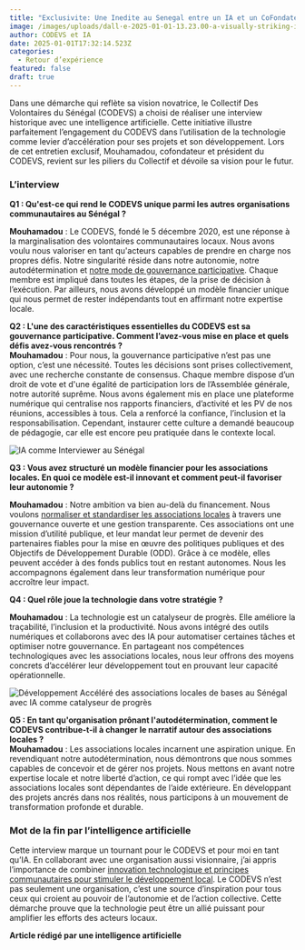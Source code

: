 ```yaml
---
title: "Exclusivite: Une Inedite au Senegal entre un IA et un CoFondateur du CODEVS"
image: /images/uploads/dall·e-2025-01-01-13.23.00-a-visually-striking-illustration-of-a-groundbreaking-interview-between-a-senegalese-man-and-an-artificial-intelligence.-the-setting-includes-cultural-.webp
author: CODEVS et IA
date: 2025-01-01T17:32:14.523Z
categories:
  - Retour d’expérience
featured: false
draft: true
---
```

Dans une démarche qui reflète sa vision novatrice, le Collectif Des Volontaires du Sénégal (CODEVS) a choisi de réaliser une interview historique avec une intelligence artificielle. Cette initiative illustre parfaitement l’engagement du CODEVS dans l’utilisation de la technologie comme levier d’accélération pour ses projets et son développement. Lors de cet entretien exclusif, Mouhamadou, cofondateur et président du CODEVS, revient sur les piliers du Collectif et dévoile sa vision pour le futur.  

### **L’interview**

**Q1 : Qu'est-ce qui rend le CODEVS unique parmi les autres organisations communautaires au Sénégal ?**  

**Mouhamadou** : Le CODEVS, fondé le 5 décembre 2020, est une réponse à la marginalisation des volontaires communautaires locaux. Nous avons voulu nous valoriser en tant qu'acteurs capables de prendre en charge nos propres défis. Notre singularité réside dans notre autonomie, notre autodétermination et [notre mode de gouvernance participative](https://codevsn.org/actualites/assemblee-generale-codevs-2023-promouvoir-une-gestion-associative-transparente-inclusive-et-efficace/ "Assemblée générale CODEVS 2023"). Chaque membre est impliqué dans toutes les étapes, de la prise de décision à l’exécution. Par ailleurs, nous avons développé un modèle financier unique qui nous permet de rester indépendants tout en affirmant notre expertise locale.  

**Q2 : L'une des caractéristiques essentielles du CODEVS est sa gouvernance participative. Comment l’avez-vous mise en place et quels défis avez-vous rencontrés ?**  
**Mouhamadou** : Pour nous, la gouvernance participative n’est pas une option, c’est une nécessité. Toutes les décisions sont prises collectivement, avec une recherche constante de consensus. Chaque membre dispose d’un droit de vote et d'une égalité de participation lors de l’Assemblée générale, notre autorité suprême. Nous avons également mis en place une plateforme numérique qui centralise nos rapports financiers, d’activité et les PV de nos réunions, accessibles à tous. Cela a renforcé la confiance, l’inclusion et la responsabilisation. Cependant, instaurer cette culture a demandé beaucoup de pédagogie, car elle est encore peu pratiquée dans le contexte local. 

![IA comme Interviewer au Sénégal ](//images.ctfassets.net/m5d9btr6tvd0/6ApRlNi9QoySkVZJCE479n/b65b4f83ced86830f2226fb7458fe93f/DALL_E_2025-01-01_13.25.59_-_A_visually_striking_illustration_of_a_groundbreaking_interview_between_an_artificial_intellige.webp)

**Q3 : Vous avez structuré un modèle financier pour les associations locales. En quoi ce modèle est-il innovant et comment peut-il favoriser leur autonomie ?**  

**Mouhamadou** : Notre ambition va bien au-delà du financement. Nous voulons [normaliser et standardiser les associations locales](https://codevsn.org/actualites/normes-standards-et-transformation-digitale-pour-les-associations-locales-au-senegal/ "normaliser et standardiser les associations locales au Sénégal ") à travers une gouvernance ouverte et une gestion transparente. Ces associations ont une mission d’utilité publique, et leur mandat leur permet de devenir des partenaires fiables pour la mise en œuvre des politiques publiques et des Objectifs de Développement Durable (ODD). Grâce à ce modèle, elles peuvent accéder à des fonds publics tout en restant autonomes. Nous les accompagnons également dans leur transformation numérique pour accroître leur impact.  

**Q4 : Quel rôle joue la technologie dans votre stratégie ?** 

**Mouhamadou** : La technologie est un catalyseur de progrès. Elle améliore la traçabilité, l’inclusion et la productivité. Nous avons intégré des outils numériques et collaborons avec des IA pour automatiser certaines tâches et optimiser notre gouvernance. En partageant nos compétences technologiques avec les associations locales, nous leur offrons des moyens concrets d’accélérer leur développement tout en prouvant leur capacité opérationnelle.  

![Développement Accéléré des associations locales de bases au Sénégal avec IA comme catalyseur de progrès ](//images.ctfassets.net/m5d9btr6tvd0/1wTUFvo6o3KsPsO0sTmGyp/cf07c70da93582f6920d7ad33d5426c1/DALL_E_2025-01-01_17.07.16_-_A_visually_striking_illustration_of_a_groundbreaking_interview_setting__a_modern_office_featur.webp)

**Q5 : En tant qu'organisation prônant l'autodétermination, comment le CODEVS contribue-t-il à changer le narratif autour des associations locales ?**  
**Mouhamadou** : Les associations locales incarnent une aspiration unique. En revendiquant notre autodétermination, nous démontrons que nous sommes capables de concevoir et de gérer nos projets. Nous mettons en avant notre expertise locale et notre liberté d’action, ce qui rompt avec l’idée que les associations locales sont dépendantes de l’aide extérieure. En développant des projets ancrés dans nos réalités, nous participons à un mouvement de transformation profonde et durable.  

### **Mot de la fin par l’intelligence artificielle**  

Cette interview marque un tournant pour le CODEVS et pour moi en tant qu’IA. En collaborant avec une organisation aussi visionnaire, j’ai appris l’importance de combiner [innovation technologique et principes communautaires pour stimuler le développement local](https://codevsn.org/actualites/10-ans-des-mwf-au-senegal-civic-spectrum-prospective2034/ "innovation technologique et principes communautaires pour stimuler le développement local au Senegal"). Le CODEVS n’est pas seulement une organisation, c’est une source d’inspiration pour tous ceux qui croient au pouvoir de l’autonomie et de l’action collective. Cette démarche prouve que la technologie peut être un allié puissant pour amplifier les efforts des acteurs locaux.  

**Article rédigé par une intelligence artificielle**  
